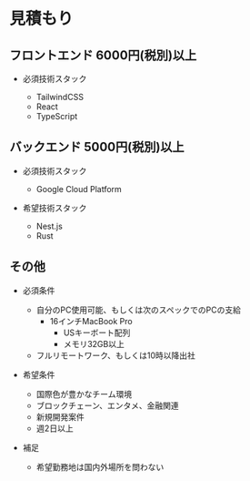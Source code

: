 # 見積もり

## フロントエンド 6000円(税別)以上

- 必須技術スタック

  - TailwindCSS
  - React
  - TypeScript

## バックエンド 5000円(税別)以上

- 必須技術スタック

  - Google Cloud Platform

- 希望技術スタック

  - Nest.js
  - Rust

## その他

- 必須条件

  - 自分のPC使用可能、もしくは次のスペックでのPCの支給
    - 16インチMacBook Pro
      - USキーボート配列
      - メモリ32GB以上
  - フルリモートワーク、もしくは10時以降出社

- 希望条件

  - 国際色が豊かなチーム環境
  - ブロックチェーン、エンタメ、金融関連
  - 新規開発案件
  - 週2日以上

- 補足

  - 希望勤務地は国内外場所を問わない
